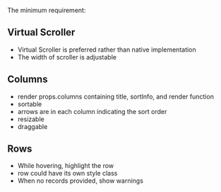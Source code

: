 The minimum requirement:

## Virtual Scroller

* Virtual Scroller is preferred rather than native implementation
* The width of scroller is adjustable

## Columns

* render props.columns containing title, sortInfo, and render function
* sortable
* arrows are in each column indicating the sort order
* resizable
* draggable

## Rows

* While hovering, highlight the row
* row could have its own style class
* When no records provided, show warnings
